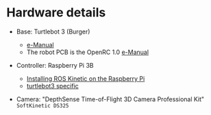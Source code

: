 # Hardware details

+ Base: Turtlebot 3 (Burger)
    + [e-Manual](http://emanual.robotis.com/docs/en/platform/turtlebot3/overview/)
    + The robot PCB is the OpenRC 1.0 [e-Manual](http://emanual.robotis.com/docs/en/parts/controller/opencr10/)
    
+ Controller: Raspberry Pi 3B
    + [Installing ROS Kinetic on the Raspberry Pi](http://wiki.ros.org/ROSberryPi/Installing%20ROS%20Kinetic%20on%20the%20Raspberry%20Pi)
    + [turtlebot3 specific](http://emanual.robotis.com/docs/en/platform/turtlebot3/raspberry_pi_3_setup/)
    
+ Camera: "DepthSense Time-of-Flight 3D Camera Professional Kit" `SoftKinetic DS325`
